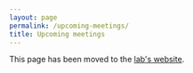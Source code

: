 ```yaml
---
layout: page
permalink: /upcoming-meetings/
title: Upcoming meetings
---
```


This page has been moved to the [lab's website](http://lab.gavruskin.com/alex/).
